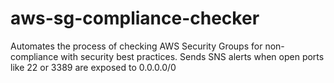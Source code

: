 # aws-sg-compliance-checker
Automates the process of checking AWS Security Groups for non-compliance with security best practices. Sends SNS alerts when open ports like 22 or 3389 are exposed to 0.0.0.0/0
